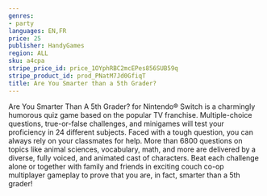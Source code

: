```yaml
---
genres:
- party
languages: EN,FR
price: 25
publisher: HandyGames
region: ALL
sku: a4cpa
stripe_price_id: price_1OYphRBC2mcEPes856SUB59q
stripe_product_id: prod_PNatM7Jd0GfiqT
title: Are You Smarter than a 5th Grader?
---
```


Are You Smarter Than A 5th Grader? for Nintendo® Switch is a charmingly humorous quiz game based on the popular TV franchise. Multiple-choice questions, true-or-false challenges, and minigames will test your proficiency in 24 different subjects. Faced with a tough question, you can always rely on your classmates for help. More than 6800 questions on topics like animal sciences, vocabulary, math, and more are delivered by a diverse, fully voiced, and animated cast of characters. Beat each challenge alone or together with family and friends in exciting couch co-op multiplayer gameplay to prove that you are, in fact, smarter than a 5th grader!
